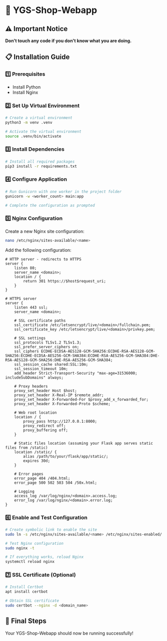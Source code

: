 # 🚀 YGS-Shop-Webapp

## ⚠️ Important Notice
**Don't touch any code if you don't know what you are doing.**

## 📋 Installation Guide

### 1️⃣ Prerequisites
- Install Python
- Install Nginx

### 2️⃣ Set Up Virtual Environment
```bash
# Create a virtual environment
python3 -m venv .venv

# Activate the virtual environment
source .venv/bin/activate
```

### 3️⃣ Install Dependencies
```bash
# Install all required packages
pip3 install -r requirements.txt
```

### 4️⃣ Configure Application
```bash
# Run Gunicorn with one worker in the project folder
gunicorn -w <worker_count> main:app

# Complete the configuration as prompted
```

### 5️⃣ Nginx Configuration

Create a new Nginx site configuration:
```bash
nano /etc/nginx/sites-available/<name>
```

Add the following configuration:

```nginx
# HTTP server - redirects to HTTPS
server {
    listen 80;
    server_name <domain>;
    location / {
        return 301 https://$host$request_uri;
    }
}

# HTTPS server
server {
    listen 443 ssl;
    server_name <domain>;
    
    # SSL certificate paths
    ssl_certificate /etc/letsencrypt/live/<domain>/fullchain.pem;
    ssl_certificate_key /etc/letsencrypt/live/<domain>/privkey.pem;
    
    # SSL settings
    ssl_protocols TLSv1.2 TLSv1.3;
    ssl_prefer_server_ciphers on;
    ssl_ciphers ECDHE-ECDSA-AES128-GCM-SHA256:ECDHE-RSA-AES128-GCM-SHA256:ECDHE-ECDSA-AES256-GCM-SHA384:ECDHE-RSA-AES256-GCM-SHA384:DHE-RSA-AES128-GCM-SHA256:DHE-RSA-AES256-GCM-SHA384;
    ssl_session_cache shared:SSL:10m;
    ssl_session_timeout 10m;
    add_header Strict-Transport-Security "max-age=31536000; includeSubDomains" always;
    
    # Proxy headers
    proxy_set_header Host $host;
    proxy_set_header X-Real-IP $remote_addr;
    proxy_set_header X-Forwarded-For $proxy_add_x_forwarded_for;
    proxy_set_header X-Forwarded-Proto $scheme;
    
    # Web root location
    location / {
        proxy_pass http://127.0.0.1:8000;
        proxy_redirect off;
        proxy_buffering off;
    }
    
    # Static files location (assuming your Flask app serves static files from /static)
    location /static/ {
        alias /path/to/your/flask/app/static/;
        expires 30d;
    }
    
    # Error pages
    error_page 404 /404.html;
    error_page 500 502 503 504 /50x.html;
    
    # Logging
    access_log /var/log/nginx/<domain>.access.log;
    error_log /var/log/nginx/<domain>.error.log;
}
```

### 6️⃣ Enable and Test Configuration
```bash
# Create symbolic link to enable the site
sudo ln -s /etc/nginx/sites-available/<name> /etc/nginx/sites-enabled/

# Test Nginx configuration
sudo nginx -t

# If everything works, reload Nginx
systemctl reload nginx
```

### 7️⃣ SSL Certificate (Optional)
```bash
# Install Certbot
apt install certbot

# Obtain SSL certificate
sudo certbot --nginx -d <domain_name>
```

## 🔄 Final Steps
Your YGS-Shop-Webapp should now be running successfully!